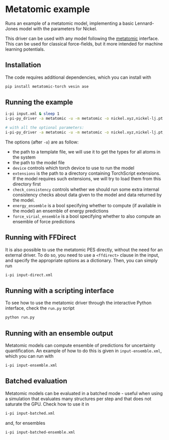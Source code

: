 # Metatomic example

Runs an example of a metatomic model, implementing a basic Lennard-Jones model
with the parameters for Nickel.

This driver can be used with any model following the
[metatomic](https://docs.metatensor.org/metatomic) interface. This can be used
for classical force-fields, but it more intended for machine learning
potentials.

## Installation

The code requires additional dependencies, which you can install with

```bash
pip install metatomic-torch vesin ase
```

## Running the example

```bash
i-pi input.xml & sleep 1
i-pi-py_driver -a metatomic -u -m metatomic -o nickel.xyz,nickel-lj.pt

# with all the optional parameters:
i-pi-py_driver -a metatomic -u -m metatomic -o nickel.xyz,nickel-lj.pt,device=cpu,extensions=some-extensions-dir/,check_consistency=True
```

The options (after `-o`) are as follow:

- the path to a template file, we will use it to get the types for all atoms in
  the system
- the path to the model file
- `device` controls which torch device to use to run the model
- `extensions` is the path to a directory containing TorchScript extensions. If
  the model requires such extensions, we will try to load them from this
  directory first
- `check_consistency` controls whether we should run some extra internal
  consistency checks about data given to the model and data returned by the
  model.
- `energy_ensemble` is a bool specifying whether to compute (if available in
  the model) an ensemble of energy predictions
- `force_virial_ensemble` is a bool specifying whether to also compute
  an ensemble of force predictions

## Running with FFDirect

It is also possible to use the metatomic PES directly, without the need for an
external driver. To do so, you need to use a `<ffdirect>` clause in the input,
and specify the appropriate options as a dictionary. Then, you can simply run

```bash
i-pi input-direct.xml
```

## Running with a scripting interface

To see how to use the metatomic driver through the interactive Python interface,
check the `run.py` script

```bash
python run.py
```

## Running with an ensemble output

Metatomic models can compute ensemble of predictions for uncertainty
quantification. An example of how to do this is given in `input-ensemble.xml`,
which you can run with

```bash
i-pi input-ensemble.xml
```

## Batched evaluation

Metatomic models can be evaluated in a batched mode - useful when using a simulation
that evaluates many structures per step and that does not saturate the GPU.
Check how to use it in

```bash
i-pi input-batched.xml
```

and, for ensembles

```bash
i-pi input-batched-ensemble.xml
```

